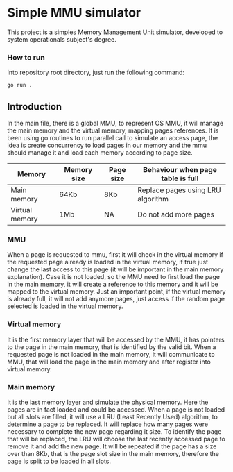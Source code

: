 # Simple MMU simulator
This project is a simples Memory Management Unit simulator, developed to system operationals subject's degree.

### How to run
Into repository root directory, just run the following command:
```
go run .
```

## Introduction
In the main file, there is a global MMU, to represent OS MMU, it will manage the main memory and the virtual memory, mapping pages references. It is been using go routines to run parallel call to simulate an access page, the idea is create concurrency to load pages in our memory and the mmu should manage it and load each memory according to page size.

Memory | Memory size | Page size | Behaviour when page table is full
--- | --- | --- | ---
Main memory | 64Kb | 8Kb | Replace pages using LRU algorithm
Virtual memory | 1Mb | NA | Do not add more pages

### MMU
When a page is requested to mmu, first it will check in the virtual memory if the requested page already is loaded in the virtual memory, if true just change the last access to this page (it will be important in the main memory explanation). Case it is not loaded, so the MMU need to first load the page in the main memory, it will create a reference to this memory and it will be mapped to the virtual memory.
Just an important point, if the virtual memory is already full, it will not add anymore pages, just access if the random page selected is loaded in the virtual memory.

### Virtual memory
It is the first memory layer that will be accessed by the MMU, it has pointers to the page in the main memory, that is identified by the valid bit. When a requested page is not loaded in the main memory, it will communicate to MMU, that will load the page in the main memory and after register into virtual memory.

### Main memory
It is the last memory layer and simulate the physical memory. Here the pages are in fact loaded and could be accessed. When a page is not loaded but all slots are filled, it will use a LRU (Least Recently Used) algorithm, to determine a page to be replaced. It will replace how many pages were necessary to complete the new page regarding it size. To identify the page that will be replaced, the LRU will choose the last recently accessed page to remove it and add the new page. It will be repeated if the page has a size over than 8Kb, that is the page slot size in the main memory, therefore the page is split to be loaded in all slots.
